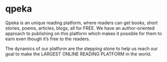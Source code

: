 qpeka
=====

Qpeka is an unique reading platform, where readers can get books, short stories, poems, articles, blogs, all for FREE. We have an author-oriented approach to publishing on this platform which makes it possible for them to earn even though it’s free to the readers.

The dynamics of our platform are the stepping stone to help us reach our goal to make the LARGEST ONLINE READING PLATFORM in the world.
